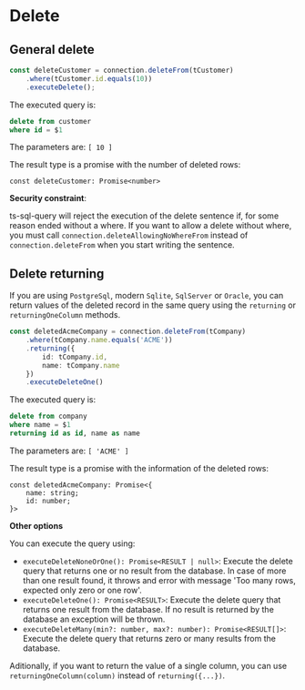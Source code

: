 # Delete

## General delete

```ts
const deleteCustomer = connection.deleteFrom(tCustomer)
    .where(tCustomer.id.equals(10))
    .executeDelete();
```

The executed query is:
```sql
delete from customer 
where id = $1
```

The parameters are: `[ 10 ]`

The result type is a promise with the number of deleted rows:
```tsx
const deleteCustomer: Promise<number>
```

**Security constraint**:

ts-sql-query will reject the execution of the delete sentence if, for some reason ended without a where. If you want to allow a delete without where, you must call `connection.deleteAllowingNoWhereFrom` instead of `connection.deleteFrom` when you start writing the sentence.

## Delete returning

If you are using `PostgreSql`, modern `Sqlite`, `SqlServer` or `Oracle`, you can return values of the deleted record in the same query using the `returning` or `returningOneColumn` methods.

```ts
const deletedAcmeCompany = connection.deleteFrom(tCompany)
    .where(tCompany.name.equals('ACME'))
    .returning({
        id: tCompany.id,
        name: tCompany.name
    })
    .executeDeleteOne()
```

The executed query is:
```sql
delete from company 
where name = $1 
returning id as id, name as name
```

The parameters are: `[ 'ACME' ]`

The result type is a promise with the information of the deleted rows:
```tsx
const deletedAcmeCompany: Promise<{
    name: string;
    id: number;
}>
```

**Other options**

You can execute the query using:

- `executeDeleteNoneOrOne(): Promise<RESULT | null>`: Execute the delete query that returns one or no result from the database. In case of more than one result found, it throws and error with message 'Too many rows, expected only zero or one row'.
- `executeDeleteOne(): Promise<RESULT>`: Execute the delete query that returns one result from the database. If no result is returned by the database an exception will be thrown.
- `executeDeleteMany(min?: number, max?: number): Promise<RESULT[]>`: Execute the delete query that returns zero or many results from the database.

Aditionally, if you want to return the value of a single column, you can use `returningOneColumn(column)` instead of `returning({...})`.